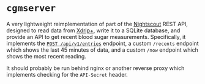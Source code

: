 # `cgmserver`

A very lightweight reimplementation of part of the [Nightscout](https://github.com/nightscout/cgm-remote-monitor) REST API, designed to read data from [Xdrip+](https://github.com/NightscoutFoundation/xDrip), write it to a SQLite database, and provide an API to get recent blood sugar measurements. Specifically, it implements the [`POST /api/v1/entries`](https://github.com/nightscout/cgm-remote-monitor/blob/f2fd923261e396d774e233d61421ce7ed705524e/swagger.yaml#L345) endpoint, a custom `/recents` endpoint which shows the last 45 minutes of data, and a custom `/now` endpoint which shows the most recent reading.

It should probably be run behind nginx or another reverse proxy which implements checking for the `API-Secret` header.

